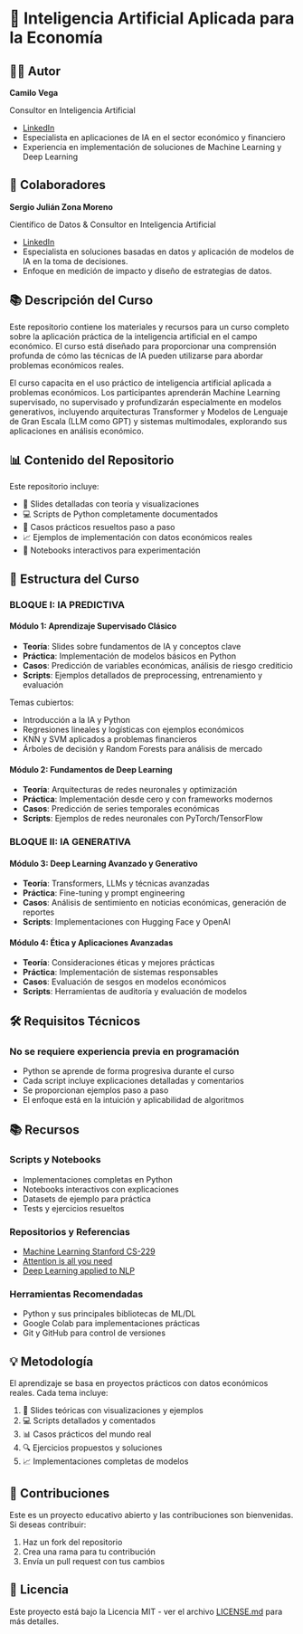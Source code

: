 # 🤖 Inteligencia Artificial Aplicada para la Economía

## 👨‍🏫 Autor

**Camilo Vega**

Consultor en Inteligencia Artificial

- [LinkedIn](https://www.linkedin.com/in/camilo-vega-169084b1/)
- Especialista en aplicaciones de IA en el sector económico y financiero
- Experiencia en implementación de soluciones de Machine Learning y Deep Learning

## 👥 Colaboradores

**Sergio Julián Zona Moreno**

Científico de Datos & Consultor en Inteligencia Artificial

- [LinkedIn](https://www.linkedin.com/in/sergio-julian-zona-moreno/)
- Especialista en soluciones basadas en datos y aplicación de modelos de IA en la toma de decisiones.
- Enfoque en medición de impacto y diseño de estrategias de datos.

## 📚 Descripción del Curso

Este repositorio contiene los materiales y recursos para un curso completo sobre la aplicación práctica de la inteligencia artificial en el campo económico. El curso está diseñado para proporcionar una comprensión profunda de cómo las técnicas de IA pueden utilizarse para abordar problemas económicos reales.

El curso capacita en el uso práctico de inteligencia artificial aplicada a problemas económicos. Los participantes aprenderán Machine Learning supervisado, no supervisado y profundizarán especialmente en modelos generativos, incluyendo arquitecturas Transformer y Modelos de Lenguaje de Gran Escala (LLM como GPT) y sistemas multimodales, explorando sus aplicaciones en análisis económico.

## 📊 Contenido del Repositorio

Este repositorio incluye:

- 📝 Slides detalladas con teoría y visualizaciones
- 💻 Scripts de Python completamente documentados
- 🎯 Casos prácticos resueltos paso a paso
- 📈 Ejemplos de implementación con datos económicos reales
- 🧪 Notebooks interactivos para experimentación

## 📅 Estructura del Curso

### BLOQUE I: IA PREDICTIVA

#### Módulo 1: Aprendizaje Supervisado Clásico

- **Teoría**: Slides sobre fundamentos de IA y conceptos clave
- **Práctica**: Implementación de modelos básicos en Python
- **Casos**: Predicción de variables económicas, análisis de riesgo crediticio
- **Scripts**: Ejemplos detallados de preprocessing, entrenamiento y evaluación

Temas cubiertos:

- Introducción a la IA y Python
- Regresiones lineales y logísticas con ejemplos económicos
- KNN y SVM aplicados a problemas financieros
- Árboles de decisión y Random Forests para análisis de mercado

#### Módulo 2: Fundamentos de Deep Learning

- **Teoría**: Arquitecturas de redes neuronales y optimización
- **Práctica**: Implementación desde cero y con frameworks modernos
- **Casos**: Predicción de series temporales económicas
- **Scripts**: Ejemplos de redes neuronales con PyTorch/TensorFlow

### BLOQUE II: IA GENERATIVA

#### Módulo 3: Deep Learning Avanzado y Generativo

- **Teoría**: Transformers, LLMs y técnicas avanzadas
- **Práctica**: Fine-tuning y prompt engineering
- **Casos**: Análisis de sentimiento en noticias económicas, generación de reportes
- **Scripts**: Implementaciones con Hugging Face y OpenAI

#### Módulo 4: Ética y Aplicaciones Avanzadas

- **Teoría**: Consideraciones éticas y mejores prácticas
- **Práctica**: Implementación de sistemas responsables
- **Casos**: Evaluación de sesgos en modelos económicos
- **Scripts**: Herramientas de auditoría y evaluación de modelos

## 🛠️ Requisitos Técnicos

### No se requiere experiencia previa en programación

- Python se aprende de forma progresiva durante el curso
- Cada script incluye explicaciones detalladas y comentarios
- Se proporcionan ejemplos paso a paso
- El enfoque está en la intuición y aplicabilidad de algoritmos

## 📚 Recursos

### Scripts y Notebooks

- Implementaciones completas en Python
- Notebooks interactivos con explicaciones
- Datasets de ejemplo para práctica
- Tests y ejercicios resueltos

### Repositorios y Referencias

- [Machine Learning Stanford CS-229](https://github.com/afshinea/stanford-cs-229-machine-learning)
- [Attention is all you need](https://paperswithcode.com/paper/attention-is-all-you-need)
- [Deep Learning applied to NLP](https://arxiv.org/abs/1703.03091)

### Herramientas Recomendadas

- Python y sus principales bibliotecas de ML/DL
- Google Colab para implementaciones prácticas
- Git y GitHub para control de versiones

## 💡 Metodología

El aprendizaje se basa en proyectos prácticos con datos económicos reales. Cada tema incluye:

1. 📑 Slides teóricas con visualizaciones y ejemplos
2. 💻 Scripts detallados y comentados
3. 📊 Casos prácticos del mundo real
4. 🔍 Ejercicios propuestos y soluciones
5. 📈 Implementaciones completas de modelos

## 🤝 Contribuciones

Este es un proyecto educativo abierto y las contribuciones son bienvenidas. Si deseas contribuir:

1. Haz un fork del repositorio
2. Crea una rama para tu contribución
3. Envía un pull request con tus cambios

## 📄 Licencia

Este proyecto está bajo la Licencia MIT - ver el archivo [LICENSE.md](LICENSE.md) para más detalles.
